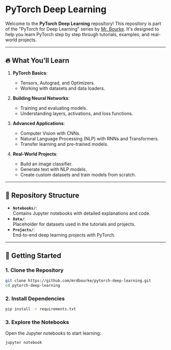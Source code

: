 # PyTorch Deep Learning  

Welcome to the **PyTorch Deep Learning** repository! This repository is part of the "PyTorch for Deep Learning" series by [Mr. Bourke](https://github.com/mrdbourke). It's designed to help you learn PyTorch step by step through tutorials, examples, and real-world projects.  

---

## 🔥 What You’ll Learn  

1. **PyTorch Basics**:  
   - Tensors, Autograd, and Optimizers.  
   - Working with datasets and data loaders.  

2. **Building Neural Networks**:  
   - Training and evaluating models.  
   - Understanding layers, activations, and loss functions.  

3. **Advanced Applications**:  
   - Computer Vision with CNNs.  
   - Natural Language Processing (NLP) with RNNs and Transformers.  
   - Transfer learning and pre-trained models.  

4. **Real-World Projects**:  
   - Build an image classifier.  
   - Generate text with NLP models.  
   - Create custom datasets and train models from scratch.  

---

## 📁 Repository Structure  

- **`Notebooks/`**:  
  Contains Jupyter notebooks with detailed explanations and code.  
- **`Data/`**:  
  Placeholder for datasets used in the tutorials and projects.  
- **`Projects/`**:  
  End-to-end deep learning projects with PyTorch.  

---

## 🚀 Getting Started  

### 1. Clone the Repository  
```bash  
git clone https://github.com/mrdbourke/pytorch-deep-learning.git  
cd pytorch-deep-learning
```

### 2. Install Dependencies  
```bash  
pip install -r requirements.txt
```

### 3. Explore the Notebooks
Open the Jupyter notebooks to start learning:
```bash  
jupyter notebook  
```
